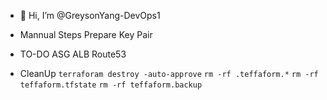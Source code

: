 - 👋 Hi, I’m @GreysonYang-DevOps1

<!---
GreysonYang-DevOps1/GreysonYang-DevOps1 is a ✨ special ✨ repository because its `README.md` (this file) appears on your GitHub profile.
You can click the Preview link to take a look at your changes.
--->

- Mannual Steps
  Prepare Key Pair

- TO-DO
  ASG ALB Route53

- CleanUp
`terraforam destroy -auto-approve`
`rm -rf .teffaform.*`
`rm -rf teffaform.tfstate`
`rm -rf teffaform.backup`